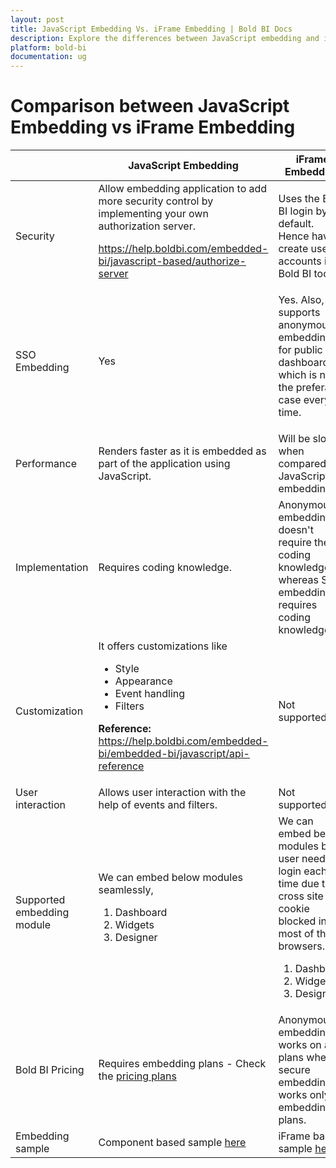 ```yaml
---
layout: post
title: JavaScript Embedding Vs. iFrame Embedding | Bold BI Docs
description: Explore the differences between JavaScript embedding and iFrame embedding with Bold BI and choose the appropriate one that suit your business need.
platform: bold-bi
documentation: ug
---
```


# Comparison between JavaScript Embedding vs iFrame Embedding

<meta charset="utf-8"/>
<table>
  <thead>
    <tr>
        <th scope="col">         </th>
        <th scope="col">JavaScript Embedding</th>
        <th scope="col">iFrame Embedding</th>
    </tr>
  </thead>
  <tbody>
    <tr>
        <td align="left">Security</td>
        <td align="left">Allow embedding application to add more security control by implementing your own authorization server. 

<a href="https://help.boldbi.com/embedded-bi/javascript-based/authorize-server">https://help.boldbi.com/embedded-bi/javascript-based/authorize-server</a></td>
        <td align="left">Uses the Bold BI login by default. Hence have to create user accounts in Bold BI too.</td>
    </tr>
    <tr>
        <td align="left">SSO Embedding</td>
        <td align="left">Yes</td>
        <td align="left">Yes. 
Also, supports anonymous embedding for public dashboards which is not the preferable case every time. 
</td>
    </tr>
    <tr>
        <td align="left">Performance</td>
        <td align="left">Renders faster as it is embedded as part of the application using JavaScript.</td>
        <td align="left">Will be slower when compared to JavaScript embedding.</td>
    </tr>
    <tr>
        <td align="left">Implementation</td>
        <td align="left">Requires coding knowledge.</td>
        <td align="left">Anonymous embedding doesn't require the coding knowledge whereas SSO embedding requires coding knowledge.</td>
    </tr>
    <tr>
        <td align="left">Customization</td>
        <td align="left">It offers customizations like
<ul>
<li>Style</li>
<li>Appearance</li>
<li>Event handling</li>
<li>Filters</li>
</ul>

<B>Reference:</B>
<a href= "https://help.boldbi.com/embedded-bi/javascript-based/api-reference">https://help.boldbi.com/embedded-bi/embedded-bi/javascript/api-reference</a>  
</td>
        <td align="left">Not supported.</td>
    </tr>
    <tr>
        <td align="left">User interaction</td>
        <td align="left">Allows user interaction with the help of events and filters.</td>
        <td align="left">Not supported.</td>
    </tr>
    <tr>
        <td align="left">Supported embedding module </td>
        <td align="left">  
We can embed below modules seamlessly,
<ol>
<li>Dashboard</li>
<li>Widgets</li>
<li>Designer</li>
</ol>
</td>
        <td align="left">
We can embed below modules but user need to login each time due to cross site cookie blocked in most of the browsers. 
<ol>
<li>Dashboard</li>
<li>Widgets</li>
<li>Designer</li>
</ol>
</td>
    </tr>
    <tr>
        <td align="left">Bold BI Pricing </td>
        <td align="left">Requires embedding plans - Check the <a href="https://www.boldbi.com/pricing">pricing plans</a></td>
        <td align="left">Anonymous embedding works on all plans whereas secure embedding works only on embedding plans.</td>
    </tr>
    <tr>
        <td align="left">Embedding sample</td>
        <td align="left">Component based sample <a href="https://help.boldbi.com/embedded-bi/javascript-based/samples">here</a></td>
        <td align="left">iFrame based sample <a href="https://help.boldbi.com/embedded-bi/iframe-based/sample">here</a></td>
    </tr>
  </tbody>
</table>

